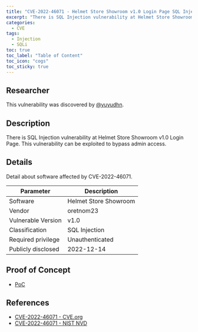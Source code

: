 ```yaml
---
title: "CVE-2022-46071 - Helmet Store Showroom v1.0 Login Page SQL Injection"
excerpt: "There is SQL Injection vulnerability at Helmet Store Showroom v1.0 Login Page. This vulnerability can be exploited to bypass admin access."
categories:
  - CVE
tags:
  - Injection
  - SQLi
toc: true
toc_label: "Table of Content"
toc_icon: "cogs"
toc_sticky: true
---
```


## Researcher
This vulnerability was discovered by [@yuyudhn](https://github.com/yuyudhn).

## Description
There is SQL Injection vulnerability at Helmet Store Showroom v1.0 Login Page. This vulnerability can be exploited to bypass admin access.

## Details
Detail about software affected by CVE-2022-46071.

| Parameter   | Description |
| ------------| ------------|
| Software | Helmet Store Showroom |
| Vendor | oretnom23 |
| Vulnerable Version | v1.0 |
| Classification | SQL Injection |
| Required privilege | Unauthenticated |
| Publicly disclosed | 2022-12-14 |

## Proof of Concept
- [PoC](https://www.youtube.com/watch?v=5wit1Arzwxs)

## References
- [CVE-2022-46071 - CVE.org](https://www.cve.org/CVERecord?id=CVE-2022-46071)
- [CVE-2022-46071 - NIST NVD](https://nvd.nist.gov/vuln/detail/CVE-2022-46071)

